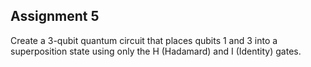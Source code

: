 Assignment 5
-------------

Create a 3-qubit quantum circuit that places qubits 1 and 3 into a superposition state using only the H (Hadamard) and I (Identity) gates.